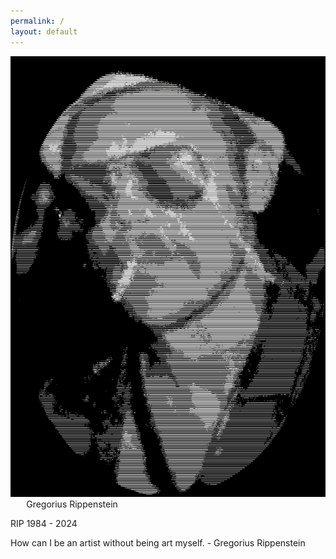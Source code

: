 ```yaml
---
permalink: /
layout: default
---
```


<div class="section">
<img src="/f/i/gregorius-rippenstein.jpeg" class="profile_image"/>
<div style="padding-left: 5%;">
<span class="first_name">Gregorius</span>
<span class="last_name">Rippenstein</span>
</div>
</div>

RIP 1984 - 2024

<span class="quote">How can I be an artist without being art myself.</span>
<span class="quote_signature">- Gregorius Rippenstein</span>
